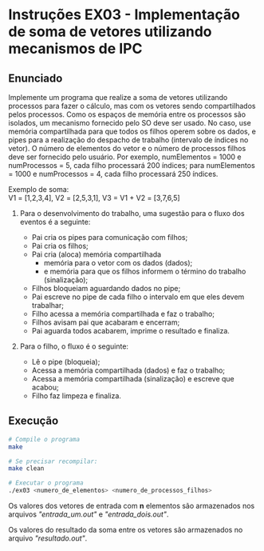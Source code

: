 # Instruções EX03 - Implementação de soma de vetores utilizando mecanismos de IPC

## Enunciado
Implemente um programa que realize a soma de vetores utilizando processos para fazer o cálculo, mas
com os vetores sendo compartilhados pelos processos. Como os espaços de memória entre os processos
são isolados, um mecanismo fornecido pelo SO deve ser usado. No caso, use memória compartilhada
para que todos os filhos operem sobre os dados, e pipes para a realização do despacho de trabalho
(intervalo de índices no vetor). O número de elementos do vetor e o número de processos filhos deve ser
fornecido pelo usuário. Por exemplo, numElementos = 1000 e numProcessos = 5, cada filho processará
200 índices; para numElementos = 1000 e numProcessos = 4, cada filho processará 250 índices.

Exemplo de soma:
<br>V1 = [1,2,3,4], V2 = [2,5,3,1], V3 = V1 + V2 = [3,7,6,5]

1. Para o desenvolvimento do trabalho, uma sugestão para o fluxo dos eventos é a seguinte:
   - Pai cria os pipes para comunicação com filhos;
   - Pai cria os filhos;
   - Pai cria (aloca) memória compartilhada
     - memória para o vetor com os dados (dados);
     - e memória para que os filhos informem o término do trabalho (sinalização);
   - Filhos bloqueiam aguardando dados no pipe;
   - Pai escreve no pipe de cada filho o intervalo em que eles devem trabalhar;
   - Filho acessa a memória compartilhada e faz o trabalho;
   - Filhos avisam pai que acabaram e encerram;
   - Pai aguarda todos acabarem, imprime o resultado e finaliza.
   
2. Para o filho, o fluxo é o seguinte:
   - Lê o pipe (bloqueia);
   - Acessa a memória compartilhada (dados) e faz o trabalho;
   - Acessa a memória compartilhada (sinalização) e escreve que acabou;
   - Filho faz limpeza e finaliza.


## Execução

```bash
# Compile o programa
make

# Se precisar recompilar:
make clean

# Executar o programa
./ex03 <numero_de_elementos> <numero_de_processos_filhos>

```

Os valores dos vetores de entrada com **n** elementos são armazenados nos arquivos _"entrada_um.out"_ e _"entrada_dois.out"_.

Os valores do resultado da soma entre os vetores são armazenados no arquivo _"resultado.out"_.
